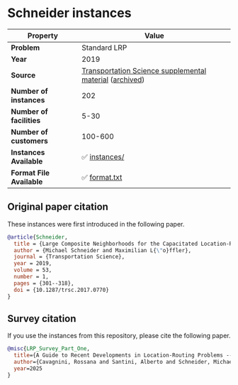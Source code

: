 # Schneider instances

| Property    | Value |
| ----------- | ----- |
| **Problem** | Standard LRP |
| **Year**    | 2019 |
| **Source**  | [Transportation Science supplemental material](https://pubsonline.informs.org/doi/suppl/10.1287/trsc.2017.0770) ([archived](https://web.archive.org/web/20250201131654/https://pubsonline.informs.org/doi/suppl/10.1287/trsc.2017.0770)) |
| **Number of instances** | 202 |
| **Number of facilities** | 5-30 |
| **Number of customers** | 100-600 |
| **Instances Available** | ✅ [instances/](instances/) |
| **Format File Available** | ✅ [format.txt](format.txt) |

## Original paper citation

These instances were first introduced in the following paper.

```bib
@article{Schneider,
  title = {Large Composite Neighborhoods for the Capacitated Location-Routing Problem},
  author = {Michael Schneider and Maximilian L{\"o}ffler},
  journal = {Transportation Science},
  year = 2019,
  volume = 53,
  number = 1,
  pages = {301--318},
  doi = {10.1287/trsc.2017.0770}
}
```

## Survey citation

If you use the instances from this repository, please cite the following paper.

```bib
@misc{LRP_Survey_Part_One,
  title={A Guide to Recent Developments in Location-Routing Problems --- Deterministic, single-echelon, single-objective, single-period problems},
  author={Cavagnini, Rossana and Santini, Alberto and Schneider, Michael},
  year=2025
}
```
